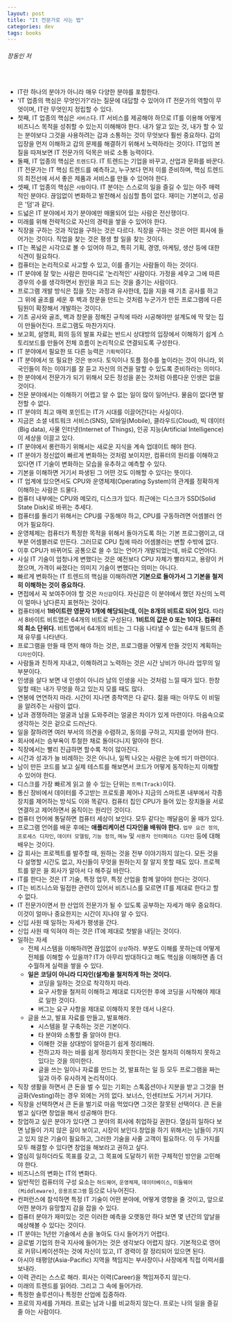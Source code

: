 ```yaml
---
layout: post
title: "It 전문가로 사는 법"
categories: dev
tags: books
---
```


###### 장동인 저

<br>

- IT란 하나의 분야가 아니라 매우 다양한 분야를 포함한다.
- 'IT 업종의 핵심은 무엇인가?'라는 질문에 대답할 수 있어야 IT 전문가의 역할이 무엇이며, IT란 무엇인지 정립할 수 있다.
- 첫째, IT 업종의 핵심은 `서비스`다. IT 서비스를 제공해야 하므로 IT를 이용해 어떻게 비즈니스 목적을 성취할 수 있는지 이해해야 한다. 내가 알고 있는 것, 내가 할 수 있는 분야보다 그것을 사용하려는 갑과 소통하는 것이 무엇보다 훨씬 중요하다. 갑의 입장을 먼저 이해하고 갑의 문제를 해결하기 위해서 노력하라는 것이다. IT업의 본질을 따져보면 IT 전문가의 덕목은 바로 소통 능력이다.
- 둘째, IT 업종의 핵심은 `트렌드`다. IT 트렌드는 기업을 바꾸고, 산업과 문화를 바꾼다. IT 전문가는 IT 핵심 트렌드를 예측하고, 누구보다 먼저 이를 준비하며, 핵심 트렌드의 최전선에 서서 좋은 제품과 서비스를 만들 수 있어야 한다.
- 셋째, IT 업종의 핵심은 `사람`이다. IT 분야는 스스로의 일을 즐길 수 있는 아주 매력적인 분야다. 끊임없이 변화하고 발전해서 심심할 틈이 없다. 재미는 기본이고, 성공은 '덤'과 같다.
- 드넓은 IT 분야에서 자기 분야에만 매몰되어 있는 사람은 전산쟁이다.
- 미래를 위해 전략적으로 자신의 경력을 쌓을 수 있어야 한다.
- 직장을 구하는 것과 직업을 구하는 것은 다르다. 직장을 구하는 것은 어떤 회사에 들어가는 것이다. 직업을 찾는 것은 평생 할 일을 찾는 것이다.
- IT는 폭넓은 시각으로 볼 수 있어야 하고, 특히 기획, 경영, 마케팅, 생산 등에 대한 식견이 필요하다.
- 컴퓨터는 논리적으로 사고할 수 있고, 이를 즐기는 사람들이 하는 것이다.
- IT 분야에 잘 맞는 사람은 한마디로 '논리적인' 사람이다. 가정을 세우고 그에 따른 경우의 수를 생각하면서 원인을 파고 드는 것을 즐기는 사람이다.
- 프로그램 개발 방식은 집을 짓는 과정과 유사한데, 집을 지을 때 기초 공사를 하고 그 위에 골조를 세운 후 벽과 창문을 만드는 것처럼 누군가가 만든 프로그램에 다른 팀원이 확장해서 개발하는 것이다.
- 기초 공사와 골조, 벽과 창문을 정해진 규칙에 따라 시공해야만 설계도에 딱 맞는 집이 만들어진다. 프로그램도 마찬가지다.
- 보고회, 설명회, 회의 등의 발표 자료는 반드시 상대방의 입장에서 이해하기 쉽게 스토리보드를 만들어 전체 흐름이 논리적으로 연결되도록 구성한다.
- IT 분야에서 필요한 또 다른 능력은 `기획력`이다.
- IT 분야에서 또 필요한 것은 `영어`다. 토익이나 토플 점수를 높이라는 것이 아니라, 외국인들이 하는 이야기를 잘 듣고 자신의 의견을 말할 수 있도록 준비하라는 의미다.
- 한 분야에서 전문가가 되기 위해서 모든 정성을 쏟는 것처럼 아름다운 인생은 없을 것이다.
- 전문 분야에서는 이해하기 어렵고 알 수 없는 일이 많이 일어난다. 물음이 없다면 발전할 수 없다.
- IT 분야의 최고 매력 포인트는 IT가 시대를 이끌어간다는 사실이다.
- 지금은 소셜 네트워크 서비스(SNS), 모바일(Mobile), 클라우드(Cloud), 빅 데이터(Big data), 사물 인터넷(Internet of Things), 인공 지능(Artificial Intelligence)이 세상을 이끌고 있다.
- IT 분야에서 롱런하기 위해서는 새로운 지식을 계속 업데이트 해야 한다.
- IT 분야가 정신없이 빠르게 변화하는 것처럼 보이지만, 컴퓨터의 원리를 이해하고 있다면 IT 기술이 변화하는 모습을 유추하고 예측할 수 있다.
- 기본을 이해하면 거기서 파생된 그 어떤 것도 이해할 수 있다는 뜻이다.
- IT 업계에 있으면서도 CPU와 운영체제(Operating System)의 관계를 정확하게 이해하는 사람은 드물다.
- 컴퓨터 내부에는 CPU와 메모리, 디스크가 있다. 최근에는 디스크가 SSD(Solid State Disk)로 바뀌는 추세다.
- 컴퓨터를 돌리기 위해서는 CPU를 구동해야 하고, CPU를 구동하려면 어셈블러 언어가 필요하다.
- 운영체제는 컴퓨터가 특정한 목적을 위해서 돌아가도록 하는 기본 프로그램이고, 대부분 어셈블러로 만든다. 그러므로 CPU 칩에 따라 어셈블러는 변할 수밖에 없다.
- 이후 CPU가 바뀌어도 공통으로 쓸 수 있는 언어가 개발되었는데, 바로 C언어다.
- 사실 IT 기술이 엄청나게 변했다는 것은 예전보다 CPU 자체가 빨라지고, 용량이 커졌으며, 가격이 싸졌다는 의미지 기술이 변했다는 의미는 아니다.
- 빠르게 변화하는 IT 트렌드의 핵심을 이해하려면 **기본으로 돌아가서 그 기본을 철저히 이해하는 것이 중요하다.**
- 면접에서 꼭 보여주어야 할 것은 `자신감`이다. 자신감은 이 분야에서 했던 자신의 노력이 얼마나 남다른지 표현하는 것이다.
- 컴퓨터에서 **1바이트란 영문자 1개에 해당되는데, 이는 8개의 비트로 되어 있다.** 따라서 8바이트 비트맵은 64개의 비트로 구성된다. **1비트의 값은 0 또는 1이다. 컴퓨터의 최소 단위다.** 비트맵에서 64개의 비트는 그 다음 나타낼 수 있는 64개 필드의 존재 유무를 나타낸다.
- 프로그램을 만들 때 먼저 해야 하는 것은, 프로그램을 어떻게 만들 것인지 계획하는 `디자인`이다.
- 사람들과 친하게 지내고, 이해하려고 노력하는 것은 시간 낭비가 아니라 업무의 일부분이다.
- 인생을 살다 보면 내 인생이 아니라 남의 인생을 사는 것처럼 느낄 때가 있다. 한창 일할 때는 내가 무엇을 하고 있는지 모를 때도 많다.
- 연봉에 연연하지 마라. 시간이 지나면 종착역은 다 같다. 젊을 때는 아무도 이 비밀을 알려주는 사람이 없다.
- 남과 경쟁하려는 얼굴과 남을 도와주려는 얼굴은 차이가 있게 마련이다. 마음속으로 생각하는 것은 겉으로 드러난다.
- 일을 잘하려면 여러 부서의 의견을 수렴하고, 동의를 구하고, 지지를 얻어야 한다.
- 회사에서는 승부욕이 투철한 채로 돌아다니지 말아야 한다.
- 직장에서는 빨리 진급하면 할수록 적이 많아진다.
- 시간과 성과가 늘 비례하는 것은 아니나, 일찍 나오는 사람은 눈에 띄기 마련이다.
- 남이 만든 코드를 보고 실제 테스트를 해보면서 코드가 어떻게 동작하는지 이해할 수 있어야 한다.
- 디스크를 가장 빠르게 읽고 쓸 수 있는 단위는 `트랙(Track)`이다.
- 통신 장비에서 데이터를 주고받는 프로토콜 제어나 지금의 스마트폰 내부에서 각종 장치를 제어하는 방식도 이와 똑같다. 컴퓨터 칩인 CPU가 들어 있는 장치들을 서로 연결하고 제어하면서 움직이는 원리인 것이다.
- 컴퓨터 언어에 통달하면 컴퓨터 세상이 보인다. 모두 같다는 깨달음이 올 때가 있다.
- 프로그램 언어를 배운 후에는 **애플리케이션 디자인을 배워야 한다.** `업무 요건 정의`, `프로세스 디자인`, `데이터 모델링`, `기능 정의`, `메뉴` 및 `사용자 인터페이스 디자인` 등에 대해 배우는 것이다.
- 갑 회사는 프로젝트를 발주할 때, 원하는 것을 전부 이야기하지 않는다. 모든 것을 다 설명할 시간도 없고, 자신들이 무엇을 원하는지 잘 알지 못할 때도 있다. 프로젝트를 맡은 을 회사가 알아서 다 해주길 바란다.
- IT를 한다는 것은 IT 기술, 특정 업무, 특정 산업을 함께 알아야 한다는 것이다.
- IT는 비즈니스와 밀접한 관련이 있어서 비즈니스를 모르면 IT를 제대로 한다고 할 수 없다.
- IT 전문가이면서 한 산업의 전문가가 될 수 있도록 공부하는 자세가 매우 중요하다. 이것이 얼마나 중요한지는 시간이 지나야 알 수 있다.
- 신입 사원 때 일하는 자세가 평생을 간다.
- 신입 사원 때 익혀야 하는 것은 IT에 제대로 첫발을 내딛는 것이다.
- 일하는 자세
  - 전체 시스템을 이해하려면 끊임없이 `상상`하라. 부분도 이해를 못하는데 어떻게 전체를 이해할 수 있을까? IT가 아무리 방대하다고 해도 핵심을 이해하면 좀 더 수월하게 실력을 쌓을 수 있다.
  - **일은 코딩이 아니라 디자인(설계)을 철저하게 하는 것이다.**
    - 코딩을 일하는 것으로 착각하지 마라.
    - 요구 사항을 철저히 이해하고 제대로 디자인한 후에 코딩을 시작해야 제대로 일한 것이다.
    - 버그는 요구 사항을 제대로 이해하지 못한 데서 나온다.
  - 글을 쓰고, 발표 자료를 만들고, 발표해라.
    - 시스템을 잘 구축하는 것은 기본이다.
    - 타 분야와 소통할 줄 알아야 한다.
    - 이해한 것을 상대방이 알아듣기 쉽게 정리해라.
    - 전하고자 하는 바를 쉽게 정리하지 못한다는 것은 철저히 이해하지 못하고 있다는 것을 의미한다.
    - 글을 쓰는 일이나 자료를 만드는 것, 발표하는 일 등 모두 프로그램을 짜는 일과 아주 유사하게 논리적이다.
- 직장 생활을 하면서 큰 돈을 벌 수 있는 기회는 스톡옵션이나 지분을 받고 그것을 현금화(Vesting)하는 경우 외에는 거의 없다. 보너스, 인센티브도 거기서 거기다.
- 직장을 선택하면서 큰 돈을 벌기로 마음 먹었다면 그것은 잘못된 선택이다. 큰 돈을 벌고 싶다면 창업을 해서 성공해야 한다.
- 창업하고 싶은 분야가 있다면 그 분야의 회사에 취업하길 권한다. 열심히 일하다 보면 남들이 가지 않은 길이 보이고, 시장이 보인다.창업을 하기 위해서는 남들이 가지고 있지 않은 기술이 필요하고, 그러한 기술을 사줄 고객이 필요하다. 이 두 가지를 모두 해결할 수 있다면 창업을 해보라고 권하고 싶다.
- 열심히 일하더라도 목표를 갖고, 그 목표에 도달하기 위한 구체적인 방안을 고민해야 한다.
- 비즈니스의 변화는 IT의 변화다.
- 일반적인 컴퓨터의 구성 요소는 `하드웨어`, `운영체제`, `데이터베이스`, `미들웨어(Middleware)`, `응용프로그램` 등으로 나누어진다.
- 컨퍼런스에 참석하면 특정 IT 기술이 어떤 분야에, 어떻게 영향을 줄 것이고, 앞으로 어떤 분야가 유망할지 감을 잡을 수 있다.
- 컴퓨터 분야가 재미있는 것은 이러한 예측을 오랫동안 하다 보면 몇 년간의 앞날을 예상해볼 수 있다는 것이다.
- IT 분야는 1년만 기술에서 손을 놓아도 다시 들어가기 어렵다.
- 글로벌 기업의 한국 지사에 들어가는 것은 생각보다 어렵지 않다. 기본적으로 영어로 커뮤니케이션하는 것에 자신이 있고, IT 경력이 잘 정리되어 있으면 된다.
- 아시아 태평양(Asia-Pacific) 지역을 책임지는 부사장이나 사장에게 직접 이력서를 보내라.
- 이력 관리는 스스로 해라. 회사는 이력(Career)을 책임져주지 않는다.
- 미래의 트렌드를 읽어라. 그리고 그 속에 들어가라.
- 특정한 솔루션이나 특정한 산업에 집중하라. 
- 프로의 자세를 가져라. 프로는 남과 나를 비교하지 않는다. 프로는 나의 일을 즐길 줄 아는 사람이다.

<br>
